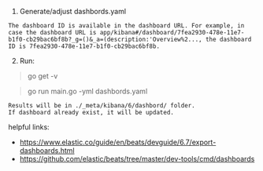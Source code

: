 

1. Generate/adjust dashbords.yaml
```
The dashboard ID is available in the dashboard URL. For example, in case the dashboard URL is app/kibana#/dashboard/7fea2930-478e-11e7-b1f0-cb29bac6bf8b?_g=()&_a=(description:'Overview%2..., the dashboard ID is 7fea2930-478e-11e7-b1f0-cb29bac6bf8b.
```

2. Run: 
> go get -v

> go run main.go -yml dashbords.yaml
```
Results will be in ./_meta/kibana/6/dashbord/ folder.
If dashboard already exist, it will be updated.
```


helpful links:
- https://www.elastic.co/guide/en/beats/devguide/6.7/export-dashboards.html
- https://github.com/elastic/beats/tree/master/dev-tools/cmd/dashboards
